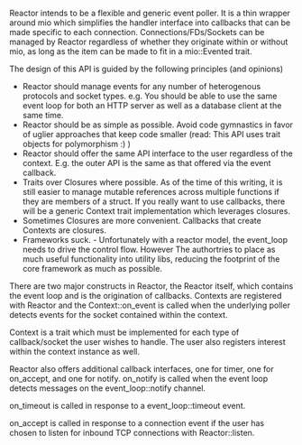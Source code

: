 
Reactor intends to be a flexible and generic event poller.  It is a thin wrapper around mio which simplifies the handler
interface into callbacks that can be made specific to each connection.  Connections/FDs/Sockets can 
be managed by Reactor regardless of whether they originate within or without mio,
as long as the item can be made to fit in a mio::Evented trait.

The design of this API is guided by the following principles (and opinions)

* Reactor should manage events for any number of heterogenous protocols and socket types. e.g. You should be able to use
  the same event loop for both an HTTP server as well as a database client at the same time.
* Reactor should be as simple as possible. Avoid code gymnastics in favor of uglier approaches that keep code smaller
  (read: This API uses trait objects for polymorphism :) )
* Reactor should offer the same API interface to the user regardless of the context. E.g. the outer API is the same as
  that offered via the event callback.
* Traits over Closures where possible.  As of the time of this writing, it is still easier to manage mutable references
  across multiple functions if they are members of a struct. If you really want to use callbacks, there will be a
  generic Context trait implementation which leverages closures.
* Sometimes Closures are more convenient. Callbacks that create Contexts are closures.
* Frameworks suck. - Unfortunately with a reactor model, the event_loop needs to drive the control flow. However The authortries to place as much useful functionality into utility libs, reducing the
  footprint of the core framework as much as possible.

There are two major constructs in Reactor, the Reactor itself, which contains the event loop and is the origination of
callbacks.  Contexts are registered with Reactor and the Context::on_event is called when the underlying poller detects
events for the socket contained within the context. 

Context is a trait which must be implemented for each type of callback/socket the user wishes to handle. The user also
registers interest within the context instance as well. 

Reactor also offers additional callback interfaces,  one for timer, one for on_accept, and one for notify. 
on_notify is called when the event loop detects messages on the event_loop::notify channel. 

on_timeout is called in response to a event_loop::timeout event. 

on_accept is called in response to a connection event if the user has chosen to listen for inbound TCP connections with
Reactor::listen.



